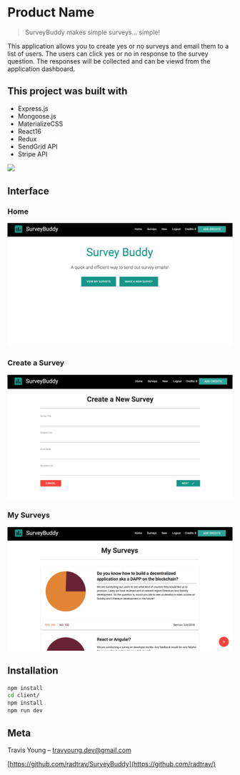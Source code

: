 # Product Name
> SurveyBuddy makes simple surveys... simple!

This application allows you to create yes or no surveys and email them to a list of users. The users can click yes or no in response to the survey question. The responses will be collected and can be viewd from the application dashboard. 

## This project was built with
* Express.js
* Mongoose.js
* MaterializeCSS
* React16
* Redux
* SendGrid API
* Stripe API


![](header.png)

## Interface

### Home
![Front page](https://raw.githubusercontent.com/radtrav/SurveyBuddy/master/screenshots/surveys_dash.png)

### Create a Survey
![Front page](https://raw.githubusercontent.com/radtrav/SurveyBuddy/master/screenshots/create_new_survey.png)
### My Surveys
![Front page](https://raw.githubusercontent.com/radtrav/SurveyBuddy/master/screenshots/my_surveys.png)

## Installation

```sh
npm install
cd client/
npm install
npm run dev
```

## Meta

Travis Young – travyoung.dev@gmail.com


[https://github.com/radtrav/SurveyBuddy](https://github.com/radtrav/)


